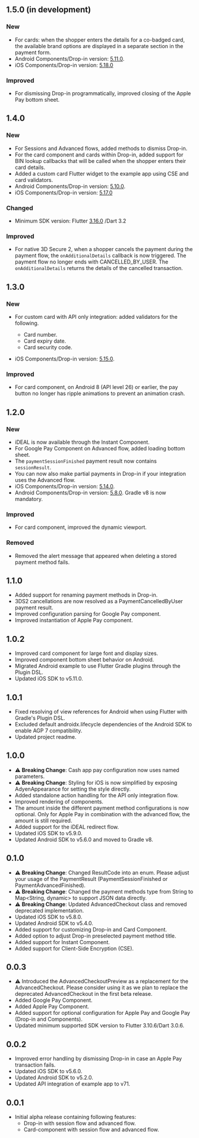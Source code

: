 ## 1.5.0 (in development)

### New

- For cards: when the shopper enters the details for a co-badged card, the available brand options
  are displayed in a separate section in the payment form.
- Android Components/Drop-in
  version: [5.11.0](https://docs.adyen.com/online-payments/release-notes/?title%5B0%5D=Android+Components%2FDrop-in#releaseNote=2025-05-15-android-componentsdrop-in-5.11.0).
- iOS Components/Drop-in
  version: [5.18.0](TODO)

### Improved

- For dismissing Drop-in programmatically, improved closing of the Apple Pay bottom sheet.

## 1.4.0

### New

- For Sessions and Advanced flows, added methods to dismiss Drop-in.
- For the card component and cards within Drop-in, added support for BIN lookup callbacks that will
  be called when the shopper enters their card details.
- Added a custom card Flutter widget to the example app using CSE and card validators.
- Android Components/Drop-in
  version: [5.10.0](https://docs.adyen.com/online-payments/release-notes/?title%5B0%5D=Android+Components%2FDrop-in#releaseNote=2025-04-07-android-componentsdrop-in-5.10.0).
- iOS Components/Drop-in
  version: [5.17.0](https://docs.adyen.com/online-payments/release-notes/?title%5B0%5D=iOS+Components%2FDrop-in#releaseNote=2025-04-08-ios-componentsdrop-in-5.17.0)

### Changed

- Minimum SDK version:
  Flutter [3.16.0](https://docs.flutter.dev/release/release-notes/release-notes-3.16.0)
  /Dart 3.2

### Improved

- For native 3D Secure 2, when a shopper cancels the payment during the payment flow, the
  `onAdditionalDetails` callback is now triggered. The payment flow no longer ends with
  CANCELLED_BY_USER. The `onAdditionalDetails` returns the details of the cancelled transaction.

## 1.3.0

### New

- For custom card with API only integration: added validators for the following.
    - Card number.
    - Card expiry date.
    - Card security code.

- iOS Components/Drop-in
  version: [5.15.0](https://docs.adyen.com/online-payments/release-notes/?title%5B0%5D=iOS+Components%2FDrop-in#releaseNote=2025-01-07-ios-componentsdrop-in-5.15.0).

### Improved

- For card component, on Android 8 (API level 26) or earlier, the pay button no longer has
  ripple animations to prevent an animation crash.

## 1.2.0

### New

- iDEAL is now available through the Instant Component.
- For Google Pay Component on Advanced flow, added loading bottom sheet.
- The `paymentSessionFinished` payment result now contains `sessionResult`.
- You can now also make partial payments in Drop-in if your integration uses the Advanced flow.
- iOS Components/Drop-in
  version: [5.14.0](https://docs.adyen.com/online-payments/release-notes/?title%5B0%5D=iOS+Components%2FDrop-in#releaseNote=2024-12-03-ios-componentsdrop-in-5.14.0).
- Android Components/Drop-in
  version: [5.8.0](https://docs.adyen.com/online-payments/release-notes/?title%5B0%5D=Android+Components%2FDrop-in#releaseNote=2024-12-06-android-componentsdrop-in-5.8.0).
  Gradle v8 is now mandatory.

### Improved

- For card component, improved the dynamic viewport.

### Removed

- Removed the alert message that appeared when deleting a stored payment method fails.

## 1.1.0

* Added support for renaming payment methods in Drop-in.
* 3DS2 cancellations are now resolved as a PaymentCancelledByUser payment result.
* Improved configuration parsing for Google Pay component.
* Improved instantiation of Apple Pay component.

## 1.0.2

* Improved card component for large font and display sizes.
* Improved component bottom sheet behavior on Android.
* Migrated Android example to use Flutter Gradle plugins through the Plugin DSL.
* Updated iOS SDK to v5.11.0.

## 1.0.1

* Fixed resolving of view references for Android when using Flutter with Gradle's Plugin DSL.
* Excluded default androidx.lifecycle dependencies of the Android SDK to enable AGP 7 compatibility.
* Updated project readme.

## 1.0.0

* ⚠ **Breaking Change**: Cash app pay configuration now uses named parameters.
* ⚠ **Breaking Change**: Styling for iOS is now simplified by exposing AdyenAppearance for setting
  the style directly.
* Added standalone action handling for the API only integration flow.
* Improved rendering of components.
* The amount inside the different payment method configurations is now optional. Only for Apple Pay
  in combination with the advanced flow, the amount is still required.
* Added support for the iDEAL redirect flow.
* Updated iOS SDK to v5.9.0.
* Updated Android SDK to v5.6.0 and moved to Gradle v8.

## 0.1.0

* ⚠ **Breaking Change**: Changed ResultCode into an enum. Please adjust your usage of the
  PaymentResult (PaymentSessionFinished or PaymentAdvancedFinished).
* ⚠ **Breaking Change**: Changed the payment methods type from String to Map<String, dynamic> to
  support JSON data directly.
* ⚠ **Breaking Change**: Updated AdvancedCheckout class and removed deprecated implementation.
* Updated iOS SDK to v5.8.0.
* Updated Android SDK to v5.4.0.
* Added support for customizing Drop-in and Card Component.
* Added option to adjust Drop-in preselected payment method title.
* Added support for Instant Component.
* Added support for Client-Side Encryption (CSE).

## 0.0.3

* ⚠ Introduced the AdvancedCheckoutPreview as a replacement for the AdvancedCheckout. Please
  consider using it as we plan to replace the deprecated AdvancedCheckout in the first beta
  release.
* Added Google Pay Component.
* Added Apple Pay Component.
* Added support for optional configuration for Apple Pay and Google Pay (Drop-in and Components).
* Updated minimum supported SDK version to Flutter 3.10.6/Dart 3.0.6.

## 0.0.2

* Improved error handling by dismissing Drop-in in case an Apple Pay transaction fails.
* Updated iOS SDK to v5.6.0.
* Updated Android SDK to v5.2.0.
* Updated API integration of example app to v71.

## 0.0.1

* Initial alpha release containing following features:
    * Drop-in with session flow and advanced flow.
    * Card-component with session flow and advanced flow. 
